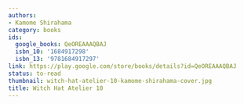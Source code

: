 ```yaml
---
authors:
- Kamome Shirahama
category: books
ids:
  google_books: QeOREAAAQBAJ
  isbn_10: '1684917298'
  isbn_13: '9781684917297'
link: https://play.google.com/store/books/details?id=QeOREAAAQBAJ
status: to-read
thumbnail: witch-hat-atelier-10-kamome-shirahama-cover.jpg
title: Witch Hat Atelier 10
---
```

